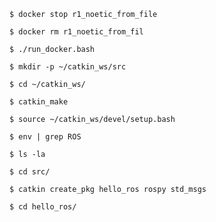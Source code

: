     $ docker stop r1_noetic_from_file

    $ docker rm r1_noetic_from_fil

    $ ./run_docker.bash

    $ mkdir -p ~/catkin_ws/src 

    $ cd ~/catkin_ws/

    $ catkin_make

    $ source ~/catkin_ws/devel/setup.bash

    $ env | grep ROS

    $ ls -la 

    $ cd src/

    $ catkin create_pkg hello_ros rospy std_msgs

    $ cd hello_ros/